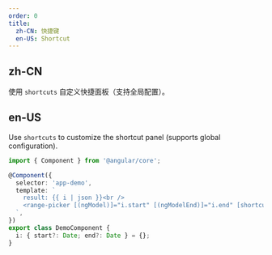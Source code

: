 ```yaml
---
order: 0
title:
  zh-CN: 快捷键
  en-US: Shortcut
---
```


## zh-CN

使用 `shortcuts` 自定义快捷面板（支持全局配置）。

## en-US

Use `shortcuts` to customize the shortcut panel (supports global configuration).

```ts
import { Component } from '@angular/core';

@Component({
  selector: 'app-demo',
  template: `
    result: {{ i | json }}<br />
    <range-picker [(ngModel)]="i.start" [(ngModelEnd)]="i.end" [shortcut]="true"></range-picker>
  `,
})
export class DemoComponent {
  i: { start?: Date; end?: Date } = {};
}
```
